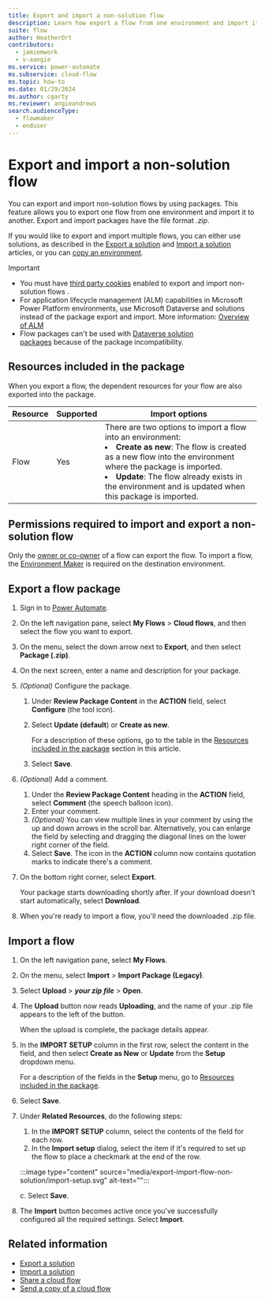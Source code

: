 ```yaml
---
title: Export and import a non-solution flow
description: Learn how export a flow from one environment and import it to another.
suite: flow
author: HeatherOrt
contributors:
  - jamiemwork
  - v-aangie
ms.service: power-automate
ms.subservice: cloud-flow
ms.topic: how-to
ms.date: 01/29/2024
ms.author: cgarty
ms.reviewer: angieandrews
search.audienceType:
  - flowmaker
  - enduser
---
```


# Export and import a non-solution flow

You can export and import non-solution flows by using packages. This feature allows you to export one flow from one environment and import it to another. Export and import packages have the file format *.zip*.

If you would like to export and import multiple flows, you can either use solutions, as described in the [Export a solution](export-flow-solution.md#export-a-specific-solution-cloud-flow) and [Import a solution](/power-automate/import-flow-solution) articles, or you can [copy an environment](/power-platform/admin/copy-environment).

> [!IMPORTANT]
> - You must have [third party cookies](/troubleshoot/power-platform/power-automate/widget-cookies-pop-up-error) enabled to export and import non-solution flows .
> - For application lifecycle management (ALM) capabilities in Microsoft Power Platform environments, use Microsoft Dataverse and solutions instead of the package export and import. More information: [Overview of ALM](/power-platform/alm/overview-alm)
> - Flow packages can't be used with [Dataverse solution packages](/power-apps/maker/data-platform/solutions-overview) because of the package incompatibility.

## Resources included in the package

When you export a flow, the dependent resources for your flow are also exported into the package.

|Resource | Supported | Import options |
|---------|-----------|----------------|
| Flow | Yes | There are two options to import a flow into an environment:</li><li>**Create as new**: The flow is created as a new flow into the environment where the package is imported.</li><li>**Update**: The flow already exists in the environment and is updated when this package is imported. |

## Permissions required to import and export a non-solution flow

Only the [owner or co-owner](/sharepoint/dev/business-apps/power-automate/guidance/manage-list-flows) of a flow can export the flow. To import a flow, the [Environment Maker](/power-platform/admin/database-security) is required on the destination environment.

## Export a flow package

1. Sign in to [Power Automate](https://make.powerautomate.com).
1. On the left navigation pane, select **My Flows** > **Cloud flows**, and then select the flow you want to export.
1. On the menu, select the down arrow next to **Export**, and then select **Package (.zip)**.
1. On the next screen, enter a name and description for your package.
1. *(Optional)* Configure the package.
    1. Under **Review Package Content** in the **ACTION** field, select **Configure** (the tool icon).
    1. Select **Update (default**) or **Create as new**.  

        For a description of these options, go to the table in the [Resources included in the package](#resources-included-in-the-package) section in this article.

    1. Select **Save**.

1. *(Optional)* Add a comment.
    1. Under the **Review Package Content** heading in the **ACTION** field, select **Comment** (the speech balloon icon).
    1. Enter your comment.
    1. *(Optional)* You can view multiple lines in your comment by using the up and down arrows in the scroll bar. Alternatively, you can enlarge the field by selecting and dragging the diagonal lines on the lower right corner of the field.
    1. Select **Save**. The icon in the **ACTION** column now contains quotation marks to indicate there's a comment.

1. On the bottom right corner, select **Export**.

    Your package starts downloading shortly after. If your download doesn't start automatically, select **Download**.

1. When you're ready to import a flow, you'll need the downloaded .zip file.

## Import a flow

1. On the left navigation pane, select **My Flows**.
1. On the menu, select **Import** > **Import Package (Legacy)**.
1. Select **Upload** > ***your zip file*** > **Open**.
1. The **Upload** button now reads **Uploading**, and the name of your .zip file appears to the left of the button.

    When the upload is complete, the package details appear.

1. In the **IMPORT SETUP** column in the first row, select the content in the field, and then select **Create as New** or **Update** from the **Setup** dropdown menu.

    For a description of the fields in the **Setup** menu, go to [Resources included in the package](#resources-included-in-the-package).

1. Select **Save**.
1. Under **Related Resources**, do the following steps:
    1. In the **IMPORT SETUP** column, select the contents of the field for each row.
    1. In the **Import setup** dialog, select the item if it's required to set up the flow to place a checkmark at the end of the row.

    :::image type="content" source="media/export-import-flow-non-solution/import-setup.svg" alt-text="<alt text>":::

    c. Select **Save**.

1. The **Import** button becomes active once you've successfully configured all the required settings. Select **Import**.

## Related information

- [Export a solution](export-flow-solution.md#export-a-specific-solution-cloud-flow)
- [Import a solution](/power-automate/import-flow-solution)
- [Share a cloud flow](/power-automate/create-team-flows)
- [Send a copy of a cloud flow](create-team-flows.md#send-a-copy-of-a-cloud-flow)


